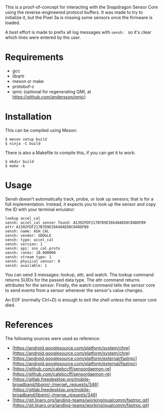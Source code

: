 This is a proof-of-concept for interacting with the Snapdragon Sensor Core
using the reverse-engineered protocol buffers. It was made to try to
initialize it, but the Pixel 3a is missing some sensors once the firmware is
loaded.

A best effort is made to prefix all log messages with `sensh: ` so it's clear
which lines were entered by the user.

# Requirements

 - gcc
 - libqrtr
 - meson or make
 - protobuf-c
 - qmic (optional for regenerating QMI, at https://github.com/andersson/qmic)

# Installation

This can be compiled using Meson:

    $ meson setup build
    $ ninja -C build

There is also a Makefile to compile this, if you can get it to work:

    $ mkdir build
    $ make -k

# Usage

Sensh doesn't automatically track, probe, or look up sensors; that is for a full
implementation. Instead, it expects you to look up the sensor and copy the ID
with your terminal emulator:

    lookup accel_cal
    sensh: accel_cal sensor found: A1392FDF217B7D9EI6648AED8C04DDFB9
    attr A1392FDF217B7D9EI6648AED8C04DDFB9
    sensh: name: ASH_CAL
    sensh: vendor: GOOGLE
    sensh: type: accel_cal
    sensh: version: 1
    sensh: api: sns_cal.proto
    sensh: rates: 10.000000
    sensh: stream type: 1
    sensh: physical sensor: 0
    sensh: available: 1

You can send 3 messages: lookup, attr, and watch. The lookup command returns
SUIDs for the passed data type. The attr command returns attributes for the
sensor. Finally, the watch command tells the sensor core to send events from a
sensor whenever the sensor's value changes.

An EOF (normally Ctrl+D) is enough to exit the shell unless the sensor core
died.

# References

The following sources were used as reference:

 - [https://android.googlesource.com/platform/system/chre](https://android.googlesource.com/platform/system/chre)
 - [https://android.googlesource.com/platform/external/fastrpc](https://android.googlesource.com/platform/external/fastrpc)
 - [https://github.com/calebccff/sensordaemon-re](https://github.com/calebccff/sensordaemon-re)
 - [https://gitlab.freedesktop.org/mobile-broadband/libqmi/-/merge\_requests/346](https://gitlab.freedesktop.org/mobile-broadband/libqmi/-/merge_requests/346)
 - [https://git.linaro.org/landing-teams/working/qualcomm/fastrpc.git](https://git.linaro.org/landing-teams/working/qualcomm/fastrpc.git)
